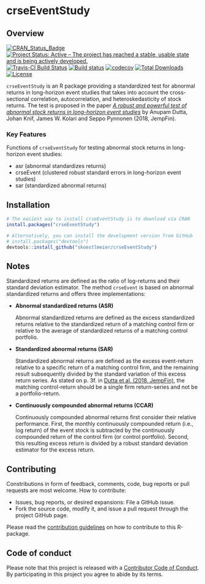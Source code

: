 # crseEventStudy

Overview
--------
[![CRAN_Status_Badge](http://www.r-pkg.org/badges/version/crseEventStudy)](https://cran.r-project.org/package=crseEventStudy)
[![Project Status: Active – The project has reached a stable, usable state and is being actively developed.](http://www.repostatus.org/badges/latest/active.svg)](http://www.repostatus.org/#active)
[![Travis-CI Build Status](https://travis-ci.org/skoestlmeier/crseEventStudy.svg?branch=master)](https://travis-ci.org/skoestlmeier/crseEventStudy)
[![Build status](https://ci.appveyor.com/api/projects/status/nsrpduvdn28gf78r?svg=true)](https://ci.appveyor.com/project/skoestlmeier/crseEventStudy)
[![codecov](https://codecov.io/gh/skoestlmeier/crseEventStudy/branch/master/graph/badge.svg)](https://codecov.io/gh/skoestlmeier/crseEventStudy)
[![Total Downloads](https://cranlogs.r-pkg.org/badges/grand-total/crseEventStudy?color=blue)](https://CRAN.R-project.org/package=crseEventStudy)
[![License](https://img.shields.io/badge/License-BSD%203--Clause-blue.svg)](https://opensource.org/licenses/BSD-3-Clause)

`crseEventStudy` is an R package providing a standardized test for abnormal returns in long-horizon event studies that takes into account the cross-sectional correlation, autocorrelation, and heteroskedasticity of stock returns. The test is proposed in the paper *[A robust and powerful test of abnormal stock returns in long-horizon event studies](https://doi.org/10.1016/j.jempfin.2018.02.004)* by Anupam Dutta, Johan Knif, James W. Kolari and Seppo Pynnonen (2018, JempFin).

### Key Features
Functions of `crseEventStudy` for testing abnormal stock returns in long-horizon event studies:

* asr (abnormal standardizes returns)
* crseEvent (clustered robust standard errors in long-horizon event studies)
* sar (standardized abnormal returns)

Installation
------------
```r
# The easiest way to install crseEventStudy is to download via CRAN
install.packages("crseEventStudy")

# Alternatively, you can install the development version from GitHub
# install.packages("devtools")
devtools::install_github("skoestlmeier/crseEventStudy")
```
Notes
-----
Standardized returns are defined as the ratio of log-returns and their standard deviation estimator. The method `crseEvent` is based on abnormal standardized returns and offers three implementations:

* **Abnormal standardized returns (ASR)**

  Abnormal standardized returns are defined as the excess standardized returns relative to the standardized return of a matching control firm or relative to the average of standardized returns of a matching control portfolio.

* **Standardized abnormal returns (SAR)**

  Standardized abnormal returns are defined as the excess event-return relative to a specific  return of a matching control firm, and the remaining result subsequently divided by the standard variation of this excess return series. As stated on p. 3f. in [Dutta et al. (2018, JempFin)](https://doi.org/10.1016/j.jempfin.2018.02.004), the matching control-return should be a single firm return-series and not be a portfolio-return.

* **Continuously compounded abnormal returns (CCAR)**

  Continuously compounded abnormal returns first consider their relative performance. First, the monthly continuously compounded return (i.e., log return) of the event stock is subtracted by the continuously compounded return of the control firm (or control portfolio). Second, this resulting excess return is divided by a robust standard deviation estimator for the excess return.

Contributing
------------
Constributions in form of feedback, comments, code, bug reports or pull requests are most welcome. How to contribute:

* Issues, bug reports, or desired expansions: File a GitHub issue.
* Fork the source code, modify it, and issue a pull request through the project GitHub page.

Please read the [contribution guidelines](CONTRIBUTING.md) on how to contribute to this R-package.

Code of conduct
------------

Please note that this project is released with a [Contributor Code of Conduct](CODE_OF_CONDUCT.md). By participating in this project you agree to abide by its terms.
